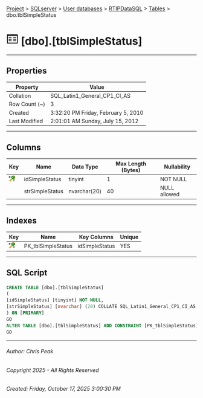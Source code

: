 #### 

[Project](../../../../index.md) > [SQLserver](../../../index.md) > [User databases](../../index.md) > [RTIPDataSQL](../index.md) > [Tables](Tables.md) > dbo.tblSimpleStatus

# ![Tables](../../../../Images/Table32.png) [dbo].[tblSimpleStatus]

---

## <a name="#properties"></a>Properties

| Property | Value |
|---|---|
| Collation | SQL_Latin1_General_CP1_CI_AS |
| Row Count (~) | 3 |
| Created | 3:32:20 PM Friday, February 5, 2010 |
| Last Modified | 2:01:01 AM Sunday, July 15, 2012 |


---

## <a name="#columns"></a>Columns

| Key | Name | Data Type | Max Length (Bytes) | Nullability |
|---|---|---|---|---|
| [![Cluster Primary Key PK_tblSimpleStatus: idSimpleStatus](../../../../Images/pkcluster.png)](#indexes) | idSimpleStatus | tinyint | 1 | NOT NULL |
|  | strSimpleStatus | nvarchar(20) | 40 | NULL allowed |


---

## <a name="#indexes"></a>Indexes

| Key | Name | Key Columns | Unique |
|---|---|---|---|
| [![Cluster Primary Key PK_tblSimpleStatus: idSimpleStatus](../../../../Images/pkcluster.png)](#indexes) | PK_tblSimpleStatus | idSimpleStatus | YES |


---

## <a name="#sqlscript"></a>SQL Script

```sql
CREATE TABLE [dbo].[tblSimpleStatus]
(
[idSimpleStatus] [tinyint] NOT NULL,
[strSimpleStatus] [nvarchar] (20) COLLATE SQL_Latin1_General_CP1_CI_AS NULL
) ON [PRIMARY]
GO
ALTER TABLE [dbo].[tblSimpleStatus] ADD CONSTRAINT [PK_tblSimpleStatus] PRIMARY KEY CLUSTERED ([idSimpleStatus]) ON [PRIMARY]
GO

```


---

###### Author:  Chris Peak

###### Copyright 2025 - All Rights Reserved

###### Created: Friday, October 17, 2025 3:00:30 PM

